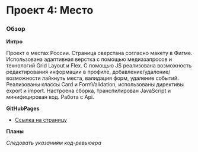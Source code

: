 # Проект 4: Место

### Обзор

**Интро**

Проект о местах России.
Страница сверстана согласно макету в Фигме. Использована адаптивная верстка с помощью медиазапросов и технологий Grid Layout и Flex. С помощью JS реализована возможность редактирования информации в профиле, добавление/удаление/возможности лайкнуть места, валидация форм, удаление событий. Реализованы классы Card и FormValidation, использованы директивы export и import.
Настроена сборка, транспилирован JavaScript и минифицирован код. Работа с Api.

**GitHubPages**

* [Ссылка на страницу](https://xatepk.github.io/mesto/)

**Планы**

*Следовать указаниям код-ревьюера*
